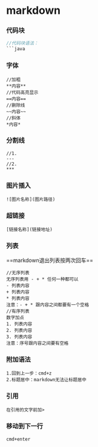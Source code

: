 # markdown

### 代码块

```java
//代码块语法：
​```java
```

### 字体

```
//加粗
**内容**
//代码高亮显示
==内容==
//删除线
~~内容~~
//斜体
*内容*
```

### 分割线

```
//1.
---
//2.
***
```

### 图片插入

```
![图片名称](图片路径)
```

### 超链接

```
[链接名称](链接地址)
```

### 列表

==markdown退出列表按两次回车==

```
//无序列表
无序列表用 - + * 任何一种都可以
- 列表内容
+ 列表内容
* 列表内容
注意：- + * 跟内容之间都要有一个空格
//有序列表
数字加点
1. 列表内容
2. 列表内容
3. 列表内容
注意：序号跟内容之间要有空格
```

### 附加语法

```
1.回到上一步：cmd+z
2.标题居中：markdown无法让标题居中
```

### 引用

```
在引用的文字前加>
```

### 移动到下一行

```
cmd+enter
```






